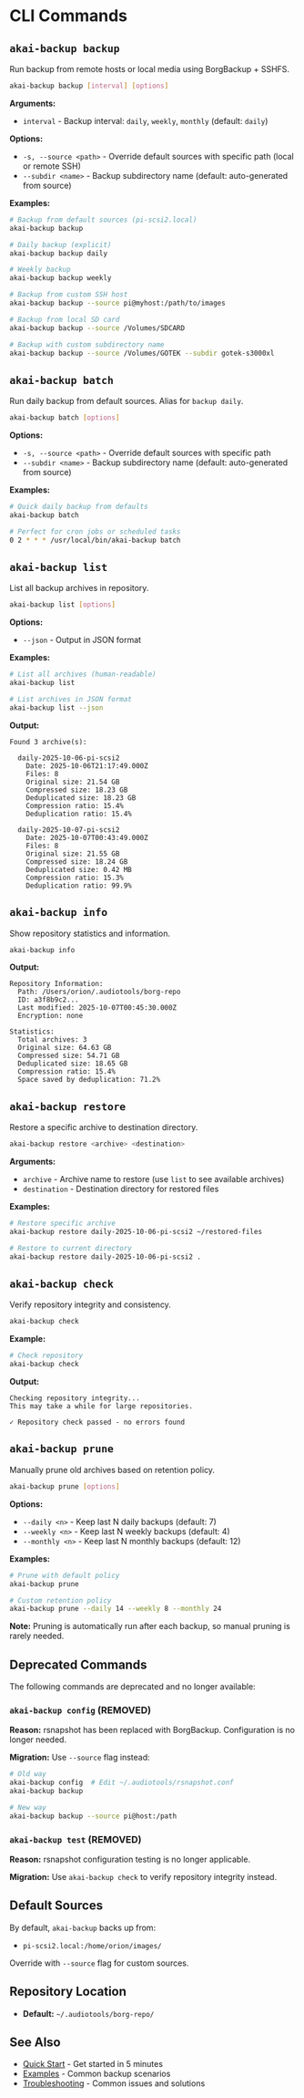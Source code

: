 # CLI Commands

## `akai-backup backup`

Run backup from remote hosts or local media using BorgBackup + SSHFS.

```bash
akai-backup backup [interval] [options]
```

**Arguments:**
- `interval` - Backup interval: `daily`, `weekly`, `monthly` (default: `daily`)

**Options:**
- `-s, --source <path>` - Override default sources with specific path (local or remote SSH)
- `--subdir <name>` - Backup subdirectory name (default: auto-generated from source)

**Examples:**
```bash
# Backup from default sources (pi-scsi2.local)
akai-backup backup

# Daily backup (explicit)
akai-backup backup daily

# Weekly backup
akai-backup backup weekly

# Backup from custom SSH host
akai-backup backup --source pi@myhost:/path/to/images

# Backup from local SD card
akai-backup backup --source /Volumes/SDCARD

# Backup with custom subdirectory name
akai-backup backup --source /Volumes/GOTEK --subdir gotek-s3000xl
```

## `akai-backup batch`

Run daily backup from default sources. Alias for `backup daily`.

```bash
akai-backup batch [options]
```

**Options:**
- `-s, --source <path>` - Override default sources with specific path
- `--subdir <name>` - Backup subdirectory name (default: auto-generated from source)

**Examples:**
```bash
# Quick daily backup from defaults
akai-backup batch

# Perfect for cron jobs or scheduled tasks
0 2 * * * /usr/local/bin/akai-backup batch
```

## `akai-backup list`

List all backup archives in repository.

```bash
akai-backup list [options]
```

**Options:**
- `--json` - Output in JSON format

**Examples:**
```bash
# List all archives (human-readable)
akai-backup list

# List archives in JSON format
akai-backup list --json
```

**Output:**
```
Found 3 archive(s):

  daily-2025-10-06-pi-scsi2
    Date: 2025-10-06T21:17:49.000Z
    Files: 8
    Original size: 21.54 GB
    Compressed size: 18.23 GB
    Deduplicated size: 18.23 GB
    Compression ratio: 15.4%
    Deduplication ratio: 15.4%

  daily-2025-10-07-pi-scsi2
    Date: 2025-10-07T00:43:49.000Z
    Files: 8
    Original size: 21.55 GB
    Compressed size: 18.24 GB
    Deduplicated size: 0.42 MB
    Compression ratio: 15.3%
    Deduplication ratio: 99.9%
```

## `akai-backup info`

Show repository statistics and information.

```bash
akai-backup info
```

**Output:**
```
Repository Information:
  Path: /Users/orion/.audiotools/borg-repo
  ID: a3f8b9c2...
  Last modified: 2025-10-07T00:45:30.000Z
  Encryption: none

Statistics:
  Total archives: 3
  Original size: 64.63 GB
  Compressed size: 54.71 GB
  Deduplicated size: 18.65 GB
  Compression ratio: 15.4%
  Space saved by deduplication: 71.2%
```

## `akai-backup restore`

Restore a specific archive to destination directory.

```bash
akai-backup restore <archive> <destination>
```

**Arguments:**
- `archive` - Archive name to restore (use `list` to see available archives)
- `destination` - Destination directory for restored files

**Examples:**
```bash
# Restore specific archive
akai-backup restore daily-2025-10-06-pi-scsi2 ~/restored-files

# Restore to current directory
akai-backup restore daily-2025-10-06-pi-scsi2 .
```

## `akai-backup check`

Verify repository integrity and consistency.

```bash
akai-backup check
```

**Example:**
```bash
# Check repository
akai-backup check
```

**Output:**
```
Checking repository integrity...
This may take a while for large repositories.

✓ Repository check passed - no errors found
```

## `akai-backup prune`

Manually prune old archives based on retention policy.

```bash
akai-backup prune [options]
```

**Options:**
- `--daily <n>` - Keep last N daily backups (default: 7)
- `--weekly <n>` - Keep last N weekly backups (default: 4)
- `--monthly <n>` - Keep last N monthly backups (default: 12)

**Examples:**
```bash
# Prune with default policy
akai-backup prune

# Custom retention policy
akai-backup prune --daily 14 --weekly 8 --monthly 24
```

**Note:** Pruning is automatically run after each backup, so manual pruning is rarely needed.

## Deprecated Commands

The following commands are deprecated and no longer available:

### `akai-backup config` (REMOVED)

**Reason:** rsnapshot has been replaced with BorgBackup. Configuration is no longer needed.

**Migration:** Use `--source` flag instead:
```bash
# Old way
akai-backup config  # Edit ~/.audiotools/rsnapshot.conf
akai-backup backup

# New way
akai-backup backup --source pi@host:/path
```

### `akai-backup test` (REMOVED)

**Reason:** rsnapshot configuration testing is no longer applicable.

**Migration:** Use `akai-backup check` to verify repository integrity instead.

## Default Sources

By default, `akai-backup` backs up from:

- `pi-scsi2.local:/home/orion/images/`

Override with `--source` flag for custom sources.

## Repository Location

- **Default:** `~/.audiotools/borg-repo/`

## See Also

- [Quick Start](./quick-start.md) - Get started in 5 minutes
- [Examples](./examples.md) - Common backup scenarios
- [Troubleshooting](./troubleshooting.md) - Common issues and solutions
